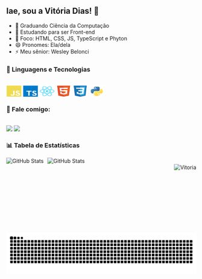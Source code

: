 ## Iae, sou a Vitória Dias! 👋

- 🔭 Graduando Ciência da Computação
- 🌱 Estudando para ser Front-end
- 💬 Foco: HTML, CSS, JS, TypeScript e Phyton
- 😄 Pronomes: Ela/dela
- ⚡ Meu sênior: Wesley Belonci

### 🤖 Linguagens e Tecnologias
<div style="display: inline_block"><br>
  <img align="center" alt="Rafa-Js" height="30" width="40" src="https://raw.githubusercontent.com/devicons/devicon/master/icons/javascript/javascript-plain.svg">
  <img align="center" alt="Rafa-Ts" height="30" width="40" src="https://raw.githubusercontent.com/devicons/devicon/master/icons/typescript/typescript-plain.svg">
  <img align="center" alt="Rafa-React" height="30" width="40" src="https://raw.githubusercontent.com/devicons/devicon/master/icons/react/react-original.svg">
  <img align="center" alt="Rafa-HTML" height="30" width="40" src="https://raw.githubusercontent.com/devicons/devicon/master/icons/html5/html5-original.svg">
  <img align="center" alt="Rafa-CSS" height="30" width="40" src="https://raw.githubusercontent.com/devicons/devicon/master/icons/css3/css3-original.svg">
  <img align="center" alt="Rafa-Python" height="30" width="40" src="https://raw.githubusercontent.com/devicons/devicon/master/icons/python/python-original.svg">
</div>


### 📱 Fale comigo:
<div style="display: inline_block"><br>
 <a href="https://instagram.com/_vitoriadiasss" target="_blank"><img src="https://img.shields.io/badge/-Instagram-%23E4405F?style=for-the-badge&logo=instagram&logoColor=white" target="_blank"></a>
  <a href="https://discord.gg/SGayPqRR2p" target="_blank"><img src="https://img.shields.io/badge/Discord-7289DA?style=for-the-badge&logo=discord&logoColor=white" target="_blank"></a> 
  </div>


### 📊 Tabela de Estatísticas

<p>
  <img 
    align="left" 
    alt="GitHub Stats" 
    height="200" 
    style="padding-right: 10px;" 
    src="https://github-readme-stats.vercel.app/api?username=vitoriadias1&theme=tokyonight&locale=pt-br" 
  />

<img 
    align="left" 
    alt="GitHub Stats" 
    height="150" 
    style="padding-right: 10px;" 
    src="https://github-readme-stats.vercel.app/api/top-langs/?username=vitoriadias1&layout=compact&custom_title=Tecnologias&langs_count=9&theme=tokyonight&locale=pt-br" 
  />
</p>

<div style="display: inline_block"><br>
  <img align="right" alt="Vitoria" src="">
</div>

#

<picture align="center">
  <source media="(prefers-color-scheme: dark)" srcset="https://raw.githubusercontent.com/vitoriadias1/vitoriadias1/output/github-contribution-grid-snake-dark.svg">
  <source media="(prefers-color-scheme: light)" srcset="https://raw.githubusercontent.com/vitoriadias1/vitoriadias1/output/github-contribution-grid-snake-dark.svg">
  <img align="center" alt="github contribution grid snake animation" src="https://raw.githubusercontent.com/vitoriadias1/vitoriadias1/output/github-contribution-grid-snake.svg">
</picture>
